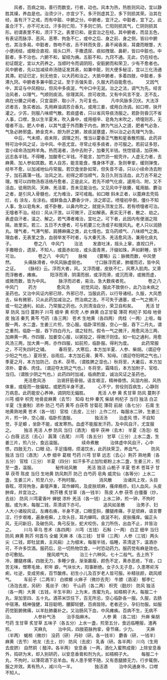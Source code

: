 <!-- { "loadSidebar": true } -->
　　风者，百病之始，善行而数变。行者，动也。风本为热，热胜则风动，宜以静胜其燥，养血是也。治须少汁，亦宜少下。多汗则虚其卫，多下则损其荣。治其在经，虽有汗下之戒，而有中脏、中腑之分。中腑者，宜汗之。中脏者，宜下之。此虽合汗下，亦不可太过。汗多则亡阳，下多则亡阴。亡阳则损其气，亡阴则损其形。初谓表里不和，须汗下之。表里已和，是宜治之在经。其中腑者，而显五色，有表证而脉浮、恶风、恶寒、拘急不仁，或中之后、身之前、身之侧，皆曰中腑也，其治多易。中脏者，唇吻不收，舌不转而失音，鼻不闻香臭，耳聋而眼瞀，大小便闭结，或眼合直视、摇头口开、手撒遗尿、痰如拽锯、鼻鼾，皆曰中脏也。中脏者，多不治也。六腑不和，留结为痈。五脏不和，九窍不通。无此，仍在经也。初证既定，宜以大药养之，当顺时令而调阴阳，安脏腑而和荣卫，少有不愈者也。风中腑者，先以加减续命汤随证发其表，如兼中脏，则大便多秘涩，宜以三化汤通其滞。初证已定，别无他变，以大药和治之。大抵中腑者，多着四肢，中脏者，多滞九窍。中腑者多兼中脏之证。至于舌强失音，久服大药自能愈也。
　　又因气中，其证与中风相似，但风中多痰涎，气中口中无涎。治之之法，调气为先。经言治风者，以理气，气顺则痰消。徐理其风、庶可收效。又有中风言不变、志不乱，病在分腠之间者，只宜温肝、取小汗，为可复也。
　　凡中风脉多沉伏。大法浮迟者吉，急实者凶。先用麻油调苏合香丸，或用三姜，或用白汤调。如口噤，抉开灌之。少苏，则服八味顺气散。若痰盛者，只以省风导痰汤服之。若卧则昏沉不省人事，口噤，急以生半夏末，吹入鼻中，或用细辛、皂角为末吹之，喷嚏则苏，无嚏者不治。肥人中者，以其气盛于外而歉于内也。肺为气出入之道，肥者气必急，气急必肺邪盛。肺金克木，胆为肝之腑，故痰涎壅盛，所以治之必先理气为急。
　　中后，气未顺，痰未除，调理之剂，惟当以藿香正气散和星香散煎服。此药非特可治中风之证，治中风、中恶尤宜。寻常止呕多痰者，亦可服之。若前证多怒，宜小续命汤加羚羊角。热而渴者，汤中去附子，加秦艽半钱。恍惚错语，加茯神、远志各半钱。不得睡，加酸枣仁半钱。不能言，加竹沥一蚬壳许。人虚无力者，去麻黄、加人参如其数。若人自苏，能言能食，惟身体不遂，急则拳挛，缓则弹曳，经年不愈，以加减地仙丹常服。若饮食坐卧如常，但失音不语，只以小续命汤去附子，加石菖蒲一钱。治风之法，初得之即当顺气，及日久则当活血，此万古不易之理。惟可以四物汤吞活络丹愈者，正是此义。若先不顺气化痰，遽用乌、附，又不活血，徒用防风、天麻、羌活辈，吾未见能治也。又见风中于肤腠，辄用脑、麝治之者，是引风入骨髓也，尤为难治，深可戒哉。如口眼 斜未正者，以蓖麻去壳捣烂，右 涂左，左涂右。或鲜鱼血入麝香少许，涂之即正。喷嚏初卒倒，僵仆不知人事，急以皂角末，或不卧散，以鼻内吹之，就提头顶发立苏。若有喷嚏者可治。无嚏者不治。经曰：风从汗泄。以可微汗，正如解表。表实无汗者，散之、劫之。表虚自汗者，温之、解之。若气滞者难治，宜吐之。可下者，此因内有便溺之阻隔，故里实。若三、五日不大便者，可与机要三化汤或子和搜风丸。老人只以润肠丸。理气者，气滞气郁，肩膊麻痛之类，此七情也。宜乌药顺气、八味顺气之类。理血者，无表里之急，血弱举发不时者，与大秦艽汤、羌活愈风汤，兼用化痰丸子。
　　
　　卷之八　中风门
　　治法
　　发直吐沫，摇头上窜，直视口开，手撒眼合，遗尿，不知人，或面赤如妆，或头面青黑，汗缀如珠，声如鼾睡，皆不可治。
　　
　　卷之八　中风门
　　脉候
　　《要略》云：脉微而数，中风使然。
　　头痛脉滑者，中风风脉虚弱也。
　　寸口脉浮而紧，肺缓而迟，皆中风之证。
　　《脉经》云。浮而大者，风。又浮而缓，皮肤不仁，风寒入肌肉。又滑而浮散者，瘫痪。
　　阳浮而滑，阴濡而弱，或浮而滑，或沉而滑，或微而虚，或微而数，皆为中风。
　　脉浮而迟者，易治。急大数疾者死。
　　
　　卷之八　中风门
　　药方
　　
　　愈风汤
　　 初觉风动，服此不致倒仆，此乃治未病之圣药也。又治中风证内邪已除，外邪已尽，当服此药，以行导诸经。久服，大风悉去，纵有微邪，只从此药加减治之。然治病之法，不可失于通塞，或一气之微汗，或一旬之通利，如此，乃常服之药也。久则清浊自分，荣卫自和矣。
　　羌活 甘草 防风 当归 蔓荆子 川芎 细辛 黄 枳壳 人参 麻黄 白芷甘菊 薄荷 枸杞子 知母 地骨皮 独活 秦艽 黄芩 芍药（各三两） 苍术 生地黄（各四两） 肉桂（一两）上咀，每服一两，水二盏，生姜三片煎，空心服。临卧滓煎服，空心一服，吞下二丹丸，谓之重剂。临卧一服，吞下四白丹九，谓之轻剂。假令一气之微汗，用愈风汤三两、加麻黄一两，作四服，加姜空心服，以粥投之，得微汗则佳。如一旬之通利，用愈风汤三两，加大黄一两，亦作四服，如前煎，临卧服。得利为度。
　　此药常服之，不可失四时之辅。
　　春将至，大寒后，本方加半夏、人参、柴胡。（谓迎夺少阳之气也。）夏将至，谷雨后，本方加石膏、黄芩、知母。（谓迎夺阳明之气也。）季夏之月，本方加防己、白术、茯苓。（谓胜脾之湿也。）秋将至，大暑后，本方加浓朴、藿香、肉佳。（谓迎夺太阴之气也。）冬将至，霜降后，本方加附子、官桂、当归。（谓胜少阴之气也。）此药四时加减，临病酌宜，诚治风证之圣药也。
　　
　　羌活愈风汤
　　 治肾肝筋骨弱。语言艰涩，精神昏愦。风湿内弱，风热体重，或瘦而一肢偏枯，或肥而半身不遂。
　　心不宁，劳役则百病生，心静则万病息。此药能安心养神，调阴阳无偏胜。
　　羌活 人参 黄 炙甘草 防风 蔓荆子 川芎 细辛 枳壳 地骨皮麻黄（去节） 知母 杜仲 秦艽 柴胡 枸杞子 当归 独活 白芷 半夏（生姜制）浓朴 防己 芍药 黄芩 白茯苓 甘菊花 薄荷 前胡（各七分） 石膏 生地黄熟地黄 苍术（各一钱） 官桂（去皮，三分）上作二付，每服水二钟，生姜三片，煎一钟，空心服，临卧煎渣服。
　　
　　独活汤
　　 治虚风 愦，不自知觉，手足螈 ，坐卧不能，或发寒热。血虚不能服发汗药，及中风自汗，尤宜服之。
　　独活 羌活 人参 防风 当归（酒洗） 细辛 茯神（去木） 半夏（汤泡）桂心 白薇 远志（去心） 菖蒲（去尾） 川芎（各五分） 甘草（三分）上水二盏，生姜三片，煎八分，食远温服。
　　
　　续命煮散
　　 治体虚中风自汗，心中 愦，四肢无力，口眼 动，手足搐栩，烦渴饮水，此药扶荣卫，养血气。
　　防风 独活 当归（酒洗） 人参 细辛 葛根 芍药 川芎 甘草 远志（去心）荆芥 熟地黄（各五分） 官桂（三分） 半夏（四分）如汗多不止加牡蛎粉上水二盏，生姜三片，煎至一盏，温服。
　　
　　秘传祛风散
　　羌活 独活 山栀子 半夏 苍术 苍耳子 甘草 茯苓 陈皮 当归 生地黄 防风荆芥 防己 白芍药 皂角 威灵仙（各等分）上水二盏，生姜三片，煎至八分，不拘时服。
　　
　　消风散
　　 治诸风上攻，头目昏眩，项背拘急，鼻嚏声重，耳作蝉鸣，及皮肤顽麻，瘙痒瘾疹。妇人血风，头皮肿痒，并宜治之。
　　荆芥穗 炙甘草（各一钱半） 陈皮 人参 茯苓 白僵蚕（炒，去丝） 防风 川芎霍香叶 蝉蜕 浓朴 羌活（各一钱）上水二钟，煎一钟，不拘时服。或为末，每服二钱，茶清调下亦可。
　　
　　追风如圣散
　　 治男子、妇人大小诸般风证。左瘫右痪，半身不遂，口眼歪斜，腰腿疼痛，手足顽麻，语言謇涩，行步艰难，遍身疮癣，上攻头目，耳内蝉鸣，痰涎不利，皮肤瘙痒。偏正头风，无问新旧，及破伤风，角弓反张，蛇犬咬伤，金刀所伤，出血不止，并皆治之。
　　川乌 草乌 苍术（各四两） 川芎（五钱） 石斛（一两） 白芷 细辛 当归防风 麻黄 荆芥 何首乌 全蝎 天麻 本（各三钱） 甘草（三两） 人参（三钱）两头尖（二钱，即牡鼠粪，主风痫）上为细末，每服半钱，临睡，茶清送下，温酒亦可，不许多饮酒。服药后，忌一切热物饮食，一时恐动药力。服药觉有麻是效也。亦可敷贴。
　　
　　搜风顺气丸
　　 治三十六种风，七十二般气。去上热下冷，腰腿疼痛，四肢无力，多睡少食，渐渐羸瘦，颜色不定，黄赤恶疮，下疰，口苦无味，憎寒毛耸，积年 癖，气块长大，阳事断绝。女子久无子息，久患寒疟泻痢，吐逆，变成劳疾，百节酸疼。初生小儿及百岁老人皆可服。补精驻颜，疏风顺气。
　　车前子（二两半） 白槟榔 火麻子（微炒去壳） 牛膝（酒浸） 郁李仁（汤泡去皮，另研） 菟丝子（制） 干山药（各二两） 枳壳（麸炒） 防风 独活（各一两）大黄（五钱，半生半熟）上为末，炼蜜为丸，如梧桐子大。每服二十丸，渐加至四、五十丸。酒茶米饮任下，百无所忌，空心临卧各一服。久服，去肠中宿滞。精神强健，耳目聪明，腰脚轻健，百病皆除。老者还少。孕妇勿服。如服药觉脏腑微痛，以羊肚肺羹补之。又治肠风下血，中风瘫痪。百病不生，无病不治。
　　
　　人参补气汤
　　 治手指麻木。
　　人参 黄 （各二钱） 升麻 柴胡 芍药 生甘草 炙甘草 五味子（各五分）上水一盏，煎至五分，食远临睡服，渣再煎。
　　
　　天麻丸
　　 治中风，四肢筋脉拘挛，骨节痛，少力。
　　天麻（半两） 蝎梢（微炒） 没药（研） 丹砂（研。各一钱半） 麝香（研，一钱半） 麻黄（去节） 地龙（去土，炒） 防风（去皮） 乳香（研。各半两） 川乌（生用去皮脐） 自然铜（ 醋淬。各半两） 安息香（一两，酒化入蜜熬成膏）上除安息香外，捣研为末，却入别研药，以安息香膏和剂为丸，如梧桐子大。
　　每服二十丸，不拘时，以薄荷酒下忌羊血。有人患手臂不随，又有患腿膝无力，行步辄倒，服之并效。素有热人，减川乌一半。
　　
　　独活酒
　　 治中风通身冷，口噤不知人。

